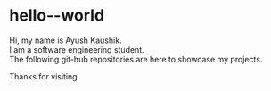 # hello--world #

Hi, my name is Ayush Kaushik.<br>
I am a software engineering student.<br>
The following git-hub repositories are here to showcase my projects.<br>

Thanks for visiting
